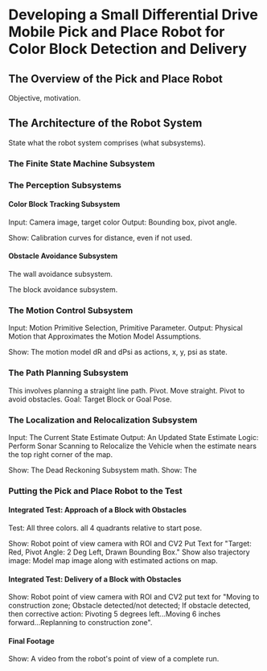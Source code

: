 # Developing a Small Differential Drive Mobile Pick and Place Robot for Color Block Detection and Delivery

## The Overview of the Pick and Place Robot
Objective, motivation. 

## The Architecture of the Robot System
State what the robot system comprises (what subsystems). 

### The Finite State Machine Subsystem

### The Perception Subsystems

#### Color Block Tracking Subsystem
Input: Camera image, target color
Output: Bounding box, pivot angle.

Show: Calibration curves for distance, even if not used.

#### Obstacle Avoidance Subsystem

The wall avoidance subsystem.

The block avoidance subsystem.
### The Motion Control Subsystem
Input: Motion Primitive Selection, Primitive Parameter. 
Output: Physical Motion that Approximates the Motion Model Assumptions. 

Show: The motion model dR and dPsi as actions, x, y, psi as state.

### The Path Planning Subsystem
This involves planning a straight line path. Pivot. Move straight. Pivot to avoid obstacles. 
Goal: Target Block or Goal Pose.

### The Localization and Relocalization Subsystem
Input: The Current State Estimate
Output: An Updated State Estimate
Logic: Perform Sonar Scanning to Relocalize the Vehicle when the estimate nears the top right corner of the map.  



Show: The Dead Reckoning Subsystem math. 
Show: The 

### Putting the Pick and Place Robot to the Test

#### Integrated Test: Approach of a Block with Obstacles
Test: All three colors. all 4 quadrants relative to start pose. 

Show: Robot point of view camera with ROI and CV2 Put Text for "Target: Red, Pivot Angle: 2 Deg Left, Drawn Bounding Box." Show also trajectory image: Model map image along with estimated actions on map.

#### Integrated Test: Delivery of a Block with Obstacles 

Show: Robot point of view camera with ROI and CV2 put text for "Moving to construction zone; Obstacle detected/not detected; If obstacle detected, then corrective action: Pivoting 5 degrees left...Moving 6 inches forward...Replanning to construction zone".

#### Final Footage

Show: A video from the robot's point of view of a complete run. 